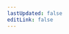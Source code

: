 ```yaml
---
lastUpdated: false
editLink: false
---
```


<script setup>
import { useData } from 'vitepress'

const { params } = useData()
</script>

<PostBreadcrumb />
<PostsPaginated :filter="(post) => post.category === params.category" />
